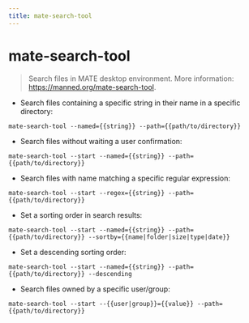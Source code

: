 ```yaml
---
title: mate-search-tool
---
```

# mate-search-tool

> Search files in MATE desktop environment.
> More information: <https://manned.org/mate-search-tool>.

- Search files containing a specific string in their name in a specific directory:

`mate-search-tool --named={{string}} --path={{path/to/directory}}`

- Search files without waiting a user confirmation:

`mate-search-tool --start --named={{string}} --path={{path/to/directory}}`

- Search files with name matching a specific regular expression:

`mate-search-tool --start --regex={{string}} --path={{path/to/directory}}`

- Set a sorting order in search results:

`mate-search-tool --start --named={{string}} --path={{path/to/directory}} --sortby={{name|folder|size|type|date}}`

- Set a descending sorting order:

`mate-search-tool --start --named={{string}} --path={{path/to/directory}} --descending`

- Search files owned by a specific user/group:

`mate-search-tool --start --{{user|group}}={{value}} --path={{path/to/directory}}`
